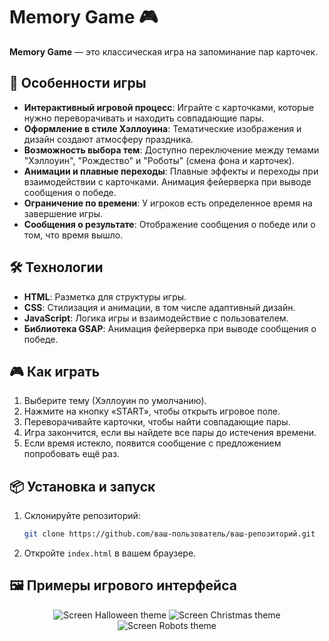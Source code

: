 # Memory Game 🎮

**Memory Game** — это классическая игра на запоминание пар карточек.

## 🚀 Особенности игры

- **Интерактивный игровой процесс**: Играйте с карточками, которые нужно переворачивать и находить совпадающие пары.
- **Оформление в стиле Хэллоуина**: Тематические изображения и дизайн создают атмосферу праздника.
- **Возможность выбора тем**: Доступно переключение между темами "Хэллоуин", "Рождество" и "Роботы" (смена фона и карточек).
- **Анимации и плавные переходы**: Плавные эффекты и переходы при взаимодействии с карточками. Анимация фейерверка при выводе сообщения о победе.
- **Ограничение по времени**: У игроков есть определенное время на завершение игры.
- **Сообщения о результате**: Отображение сообщения о победе или о том, что время вышло.

## 🛠️ Технологии

- **HTML**: Разметка для структуры игры.
- **CSS**: Стилизация и анимации, в том числе адаптивный дизайн.
- **JavaScript**: Логика игры и взаимодействие с пользователем.
- **Библиотека GSAP**: Анимация фейерверка при выводе сообщения о победе.

## 🎮 Как играть

1. Выберите тему (Хэллоуин по умолчанию).
2. Нажмите на кнопку «START», чтобы открыть игровое поле.
3. Переворачивайте карточки, чтобы найти совпадающие пары.
4. Игра закончится, если вы найдете все пары до истечения времени.
5. Если время истекло, появится сообщение с предложением попробовать ещё раз.

## 📦 Установка и запуск

1. Склонируйте репозиторий:
    ```bash
    git clone https://github.com/ваш-пользователь/ваш-репозиторий.git
    ```

2. Откройте `index.html` в вашем браузере.

## 🖼️ Примеры игрового интерфейса
<div align="center">
  <img src="screen-halloween.png" alt="Screen Halloween theme" />
  <img src="screen-christmas.png" alt="Screen Christmas theme" />
  <img src="screen-robots.png" alt="Screen Robots theme" />
</div>
